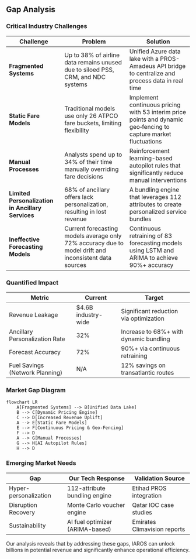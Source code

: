 ## Gap Analysis

### Critical Industry Challenges
| **Challenge**                            | **Problem**                                                                                         | **Solution**                                                                                                  |
|------------------------------------------|-----------------------------------------------------------------------------------------------------|---------------------------------------------------------------------------------------------------------------|
| **Fragmented Systems**                   | Up to 38% of airline data remains unused due to siloed PSS, CRM, and NDC systems                     | Unified Azure data lake with a PROS-Amadeus API bridge to centralize and process data in real time              |
| **Static Fare Models**                   | Traditional models use only 26 ATPCO fare buckets, limiting flexibility                               | Implement continuous pricing with 53 interim price points and dynamic geo‑fencing to capture market fluctuations  |
| **Manual Processes**                     | Analysts spend up to 34% of their time manually overriding fare decisions                           | Reinforcement learning-based autopilot rules that significantly reduce manual interventions                   |
| **Limited Personalization in Ancillary Services** | 68% of ancillary offers lack personalization, resulting in lost revenue                               | A bundling engine that leverages 112 attributes to create personalized service bundles                          |
| **Ineffective Forecasting Models**       | Current forecasting models average only 72% accuracy due to model drift and inconsistent data sources | Continuous retraining of 83 forecasting models using LSTM and ARIMA to achieve 90%+ accuracy                    |


### Quantified Impact
| **Metric**                     | **Current**             | **Target**                     |
|--------------------------------|-------------------------|--------------------------------|
| Revenue Leakage                | $4.6B industry-wide     | Significant reduction via optimization |
| Ancillary Personalization Rate | 32%                     | Increase to 68%+ with dynamic bundling  |
| Forecast Accuracy              | 72%                     | 90%+ via continuous retraining           |
| Fuel Savings (Network Planning)| N/A                     | 12% savings on transatlantic routes       |

### Market Gap Diagram
```mermaid
flowchart LR
    A[Fragmented Systems] --> B[Unified Data Lake]
    B --> C[Dynamic Pricing Engine]
    C --> D[Increased Revenue Uplift]
    A --> E[Static Fare Models]
    E --> F[Continuous Pricing & Geo-Fencing]
    F --> D
    A --> G[Manual Processes]
    G --> H[AI Autopilot Rules]
    H --> D
```

### Emerging Market Needs
| **Gap**                | **Our Tech Response**                  | **Validation Source**         |
|------------------------|----------------------------------------|-------------------------------|
| Hyper-personalization  | 112-attribute bundling engine          | Etihad PROS integration       |
| Disruption Recovery    | Monte Carlo voucher engine             | Qatar IOC case studies        |
| Sustainability         | AI fuel optimizer (ARIMA-based)        | Emirates Climavision reports  |

Our analysis reveals that by addressing these gaps, IAROS can unlock billions in potential revenue and significantly enhance operational efficiency.
